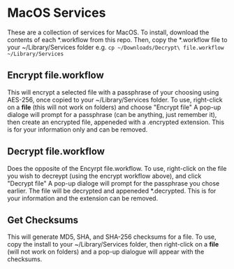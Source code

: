 # MacOS Services

These are a collection of services for MacOS. To install, download the contents of each *.workflow from this repo. Then, copy the *.workflow file to your ~/Library/Services folder
e.g. `cp ~/Downloads/Decrypt\ file.workflow ~/Library/Services`

## Encrypt file.workflow
This will encrypt a selected file with a passphrase of your choosing using AES-256, once copied to your ~/Library/Services folder.
To use, right-click on a **file** (this will not work on folders) and choose "Encrypt file"
A pop-up dialoge will prompt for a passphrase (can be anything, just remember it), then create an encrypted file, appeneded with a .encrypted extension. This is for your information only and can be removed.

## Decrypt file.workflow
Does the opposite of the Encyrpt file.workflow.
To use, right-click on the file you wish to decreypt (using the encrypt workflow above), and click "Decrypt file"
A pop-up dialoge will prompt for the passphrase you chose earlier. The file will be decrypted and appeneded *.decrypted. This is for your information and the extension can be removed.

## Get Checksums
This will generate MD5, SHA, and SHA-256 checksums for a file.
To use, copy the install to your ~/Library/Services folder, then right-click on a **file** (will not work on folders) and a pop-up dialogue will appear with the checksums.
